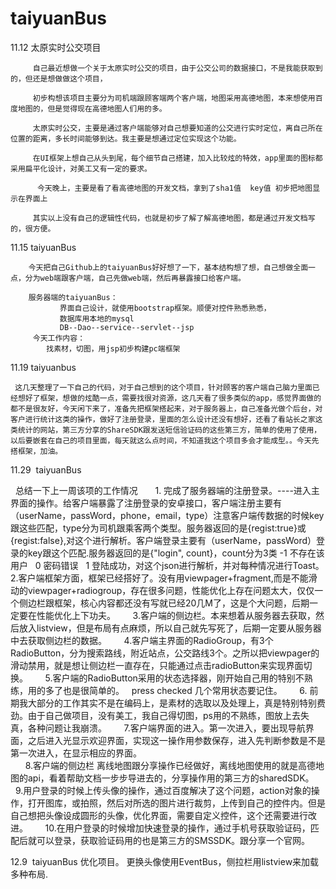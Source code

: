 # taiyuanBus
11.12 太原实时公交项目

         自己最近想做一个关于太原实时公交的项目，由于公交公司的数据接口，不是我能获取到的，但还是想做做这个项目，
         
         初步构想该项目主要分为司机端跟顾客端两个客户端，地图采用高德地图，本来想使用百度地图的，但是觉得现在高德地图人们用的多。
         
         太原实时公交，主要是通过客户端能够对自己想要知道的公交进行实时定位，离自己所在位置的距离，多长时间能够到达。我主要是想通过定位实现这个功能。
         
         在UI框架上想自己从头到尾，每个细节自己搭建，加入比较炫的特效，app里面的图标都采用扁平化设计，对美工又有一定的要求。
 
          今天晚上，主要是看了看高德地图的开发文档，拿到了sha1值  key值 初步把地图显示在界面上
   
         其实以上没有自己的逻辑性代码，也就是初步了解了解高德地图，都是通过开发文档写的，很方便。 

11.15  taiyuanBus

		今天把自己Github上的taiyuanBus好好想了一下，基本结构想了想，自己想做全面一点，分为web端跟客户端，自己先做web端，然后再暴露接口给客户端。

        服务器端的taiyuanBus：
               界面自己设计，就使用bootstrap框架。顺便对控件熟悉熟悉，
               数据库用本地的mysql
               DB--Dao--service--servlet--jsp
         今天工作内容：
			找素材，切图，用jsp初步构建pc端框架

11.19  taiyuanbus
        
	 这几天整理了一下自己的代码，对于自己想到的这个项目，针对顾客的客户端自己脑力里面已经想好了框架，想做的炫酷一点，需要找很对资源，这几天看了很多类似的app，感觉界面做的都不是很友好，今天闲下来了，准备先把框架搭起来，对于服务器上，自己准备光做个后台，对客户进行统计这类的操作，做好了注册登录，里面的怎么设计还没有想好，还看了看站长之家这类统计的网站，第三方分享的ShareSDK跟发送短信验证码的这些第三方，简单的使用了使用，以后要嵌套在自己的项目里面，每天就这么点时间，不知道我这个项目多会才能成型。。今天先搭框架，加油。

11.29  taiyuanBus

       总结一下上一周该项的工作情况
       1. 完成了服务器端的注册登录。----进入主界面的操作。给客户端暴露了注册登录的安卓接口，客户端注册主要有（userName，passWord，phone，email，type）注意客户端传数据的时候key跟这些匹配，type分为司机跟乘客两个类型。服务器返回的是{regist:true}或{regist:false},对这个进行解析。客户端登录主要有（userName，passWord）登录的key跟这个匹配.服务器返回的是{"login", count}，count分为3类 -1 不存在该用户    0  密码错误    1  登陆成功，对这个json进行解析，并对每种情况进行Toast。
       2.客户端框架方面，框架已经搭好了。没有用viewpager+fragment,而是不能滑动的viewpager+radiogroup，存在很多问题，性能优化上存在问题太大，仅仅一个侧边栏跟框架，核心内容都还没有写就已经20几M了，这是个大问题，后期一定要在性能优化上下功夫。
       3.客户端的侧边栏。本来想着从服务器去获取，然后放入listview，但是布局有点麻烦，所以自己就先写死了，后期一定要从服务器中去获取侧边栏的数据。
       4.客户端主界面的RadioGroup，有3个RadioButton，分为搜索路线，附近站点，公交路线3个。之所以把viewpager的滑动禁用，就是想让侧边栏一直存在，只能通过点击radioButton来实现界面切换。
       5.客户端的RadioButton采用的状态选择器，刚开始自己用的特别不熟练，用的多了也是很简单的。<selector>   <item>  press checked  几个常用状态要记住。
       6. 前期我大部分的工作其实不是在编码上，是素材的选取以及处理上，真是特别特别费劲。由于自己做项目，没有美工，我自己得切图，ps用的不熟练，图放上去失真，各种问题让我崩溃。
       7.客户端界面的进入。第一次进入，要出现导航界面，之后进入光显示欢迎界面，实现这一操作用参数保存，进入先判断参数是不是第一次进入，在显示相应的界面。	
       8.客户端的侧边栏 离线地图跟分享操作已经做好，离线地图使用的就是高德地图的api，看着帮助文档一步步导进去的，分享操作用的第三方的sharedSDK。
       9.用户登录的时候上传头像的操作，通过百度解决了这个问题，action对象的操作，打开图库，或拍照，然后对所选的图片进行裁剪，上传到自己的控件内。但是自己想把头像设成圆形的头像，优化界面，需要自定义控件，这个还需要进行改进。
       10.在用户登录的时候增加快速登录的操作，通过手机号获取验证码，匹配后就可以登录，获取验证码用的也是第三方的SMSSDK。跟分享一个官网。
       
	
12.9  taiyuanBus
     优化项目。
        更换头像使用EventBus，侧拉栏用listview来加载多种布局.
	
	
	
	
	
	
	
	
	
	
	
	
	
	
	
	
	
	
	
	
	
	
	
	
	
	
	
	
	
	
	
	
	
